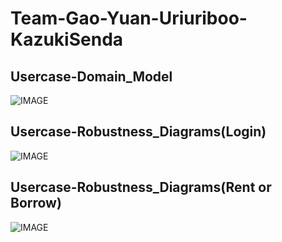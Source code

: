 # Team-Gao-Yuan-Uriuriboo-KazukiSenda
## Usercase-Domain_Model
![IMAGE](https://github.com/MGMCN/Team-Gao-Yuan-Uriuriboo-KazukiSenda/blob/main/Usercase-Domain_Model.drawio.png)
## Usercase-Robustness_Diagrams(Login)
![IMAGE](https://github.com/MGMCN/Team-Gao-Yuan-Uriuriboo-KazukiSenda/blob/main/Usercase-Robustness_Diagrams(login).drawio.png)
## Usercase-Robustness_Diagrams(Rent or Borrow)
![IMAGE](https://github.com/MGMCN/Team-Gao-Yuan-Uriuriboo-KazukiSenda/blob/main/Usercase-Robustness_Diagrams(rent_or_borrow).drawio.png)

